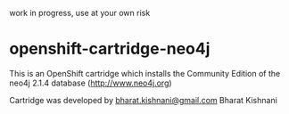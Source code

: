 work in progress, use at your own risk

openshift-cartridge-neo4j
=============================
This is an OpenShift cartridge which installs the Community Edition of
the neo4j 2.1.4 database (http://www.neo4j.org)

Cartridge was developed by bharat.kishnani@gmail.com  Bharat Kishnani